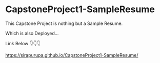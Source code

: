 # CapstoneProject1-SampleResume

This Capstone Project is nothing but a Sample Resume.

Which is also Deployed...

Link Below 👇👇👇

https://sirapurupa.github.io/CapstoneProject1-SampleResume/
